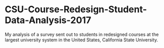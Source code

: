 # CSU-Course-Redesign-Student-Data-Analysis-2017
My analysis of a survey sent out to students in redesigned courses at the largest university system in the United States, California State University.
